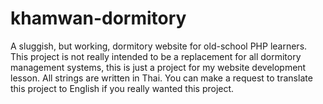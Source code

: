 # khamwan-dormitory
A sluggish, but working, dormitory website for old-school PHP learners.
This project is not really intended to be a replacement for all dormitory management systems, this is just a project for my website development lesson. All strings are written in Thai. You can make a request to translate this project to English if you really wanted this project.
